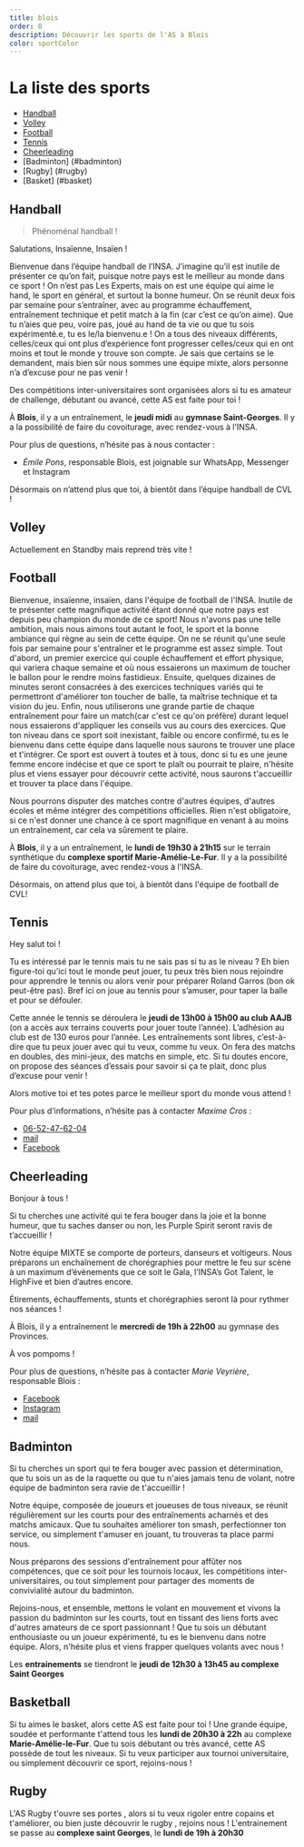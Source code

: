 ```yaml
---
title: blois
order: 0
description: Découvrir les sports de l'AS à Blois
color: sportColor
---
```


# La liste des sports

- [Handball](#handball)
- [Volley](#volley)
- [Football](#football)
- [Tennis](#tennis)
- [Cheerleading](#cheerleading)
- [Badminton] (#badminton)
- [Rugby] (#rugby)
- [Basket] (#basket)

## Handball

> Phénoménal handball !

<campus-center>
  <campus-responsive-image
    folder-name="federation/sport/handball"
    name="logo.png"
    max-width="400"></campus-responsive-image>
</campus-center>

Salutations, Insaïenne, Insaïen !

Bienvenue dans l’équipe handball de l’INSA. J’imagine qu’il est inutile de
présenter ce qu’on fait, puisque notre pays est le meilleur au monde dans ce
sport ! On n’est pas Les Experts, mais on est une équipe qui aime le hand, le
sport en général, et surtout la bonne humeur. On se réunit deux fois par semaine
pour s’entraîner, avec au programme échauffement, entraînement technique et
petit match à la fin (car c’est ce qu’on aime). Que tu n’aies que peu, voire
pas, joué au hand de ta vie ou que tu sois expérimenté.e, tu es le/la bienvenu.e
! On a tous des niveaux différents, celles/ceux qui ont plus d’expérience font
progresser celles/ceux qui en ont moins et tout le monde y trouve son compte. Je
sais que certains se le demandent, mais bien sûr nous sommes une équipe mixte,
alors personne n’a d’excuse pour ne pas venir !

Des compétitions inter-universitaires sont organisées alors si tu es amateur de
challenge, débutant ou avancé, cette AS est faite pour toi !

À **Blois**, il y a un entraînement, le **jeudi midi** au **gymnase
Saint-Georges**. Il y a la possibilité de faire du covoiturage, avec rendez-vous
à l’INSA.

<campus-center>
  <campus-responsive-image
    folder-name="federation/sport/handball"
    name="lequipe.jpg"
    max-width="800"></campus-responsive-image>
</campus-center>

Pour plus de questions, n’hésite pas à nous contacter :

- _Émile Pons_, responsable Blois, est joignable sur WhatsApp, Messenger et
  Instagram

Désormais on n’attend plus que toi, à bientôt dans l’équipe handball de CVL !

## Volley

Actuellement en Standby mais reprend très vite !

<campus-center>
  <campus-responsive-image
    folder-name="federation/sport/volley"
    name="crew.jpg"
    max-width="800"></campus-responsive-image>
</campus-center>

## Football

Bienvenue, insaïenne, insaïen, dans l'équipe de football de l'INSA. Inutile de
te présenter cette magnifique activité étant donné que notre pays est depuis peu
champion du monde de ce sport! Nous n'avons pas une telle ambition, mais nous
aimons tout autant le foot, le sport et la bonne ambiance qui règne au sein de
cette équipe. On ne se réunit qu'une seule fois par semaine pour s'entraîner et
le programme est assez simple. Tout d'abord, un premier exercice qui couple
échauffement et effort physique, qui variera chaque semaine et où nous
essaierons un maximum de toucher le ballon pour le rendre moins fastidieux.
Ensuite, quelques dizaines de minutes seront consacrées à des exercices
techniques variés qui te permettront d'améliorer ton toucher de balle, ta
maîtrise technique et ta vision du jeu. Enfin, nous utiliserons une grande
partie de chaque entraînement pour faire un match(car c'est ce qu'on préfère)
durant lequel nous essaierons d'appliquer les conseils vus au cours des
exercices. Que ton niveau dans ce sport soit inexistant, faible ou encore
confirmé, tu es le bienvenu dans cette équipe dans laquelle nous saurons te
trouver une place et t'intégrer. Ce sport est ouvert à toutes et à tous, donc si
tu es une jeune femme encore indécise et que ce sport te plaît ou pourrait te
plaire, n'hésite plus et viens essayer pour découvrir cette activité, nous
saurons t'accueillir et trouver ta place dans l'équipe.

Nous pourrons disputer des matches contre d'autres équipes, d'autres écoles et
même intégrer des compétitions officielles. Rien n'est obligatoire, si ce n'est
donner une chance à ce sport magnifique en venant à au moins un entraînement,
car cela va sûrement te plaire.

À **Blois**, il y a un entraînement, le **lundi de 19h30 à 21h15** sur le
terrain synthétique du **complexe sportif Marie-Amélie-Le-Fur**. Il y a la
possibilité de faire du covoiturage, avec rendez-vous à l'INSA.

Désormais, on attend plus que toi, à bientôt dans l'équipe de football de CVL!

## Tennis

Hey salut toi !

Tu es intéressé par le tennis mais tu ne sais pas si tu as le niveau ? Eh bien
figure-toi qu’ici tout le monde peut jouer, tu peux très bien nous rejoindre
pour apprendre le tennis ou alors venir pour préparer Roland Garros (bon ok
peut-être pas). Bref ici on joue au tennis pour s’amuser, pour taper la balle et
pour se défouler.

<campus-center>
  <campus-responsive-image
    folder-name="federation/sport/tennis"
    name="img-1.png"
    max-width="800"></campus-responsive-image>
</campus-center>

Cette année le tennis se déroulera le **jeudi de 13h00 à 15h00 au club AAJB**
(on a accès aux terrains couverts pour jouer toute l’année). L’adhésion au club
est de 130 euros pour l’année. Les entraînements sont libres, c’est-à-dire que
tu peux jouer avec qui tu veux, comme tu veux. On fera des matchs en doubles,
des mini-jeux, des matchs en simple, etc. Si tu doutes encore, on propose des
séances d’essais pour savoir si ça te plait, donc plus d’excuse pour venir !

Alors motive toi et tes potes parce le meilleur sport du monde vous attend !

Pour plus d’informations, n’hésite pas à contacter _Maxime Cros_ :

- [06-52-47-62-04](tel:+33652476204)
- [mail](mailto:maxime.cros@insa-cvl.fr)
- [Facebook](https://www.facebook.com/maxime.cros.58)

<campus-center>
  <campus-responsive-image
    folder-name="federation/sport/tennis"
    name="img-2.jpeg"
    max-width="800"></campus-responsive-image>
</campus-center>

## Cheerleading

<campus-center>
  <campus-responsive-image
    folder-name="federation/sport/cheer"
    name="logo.png"
    max-width="400"></campus-responsive-image>
</campus-center>

Bonjour à tous !

Si tu cherches une activité qui te fera bouger dans la joie et la bonne humeur,
que tu saches danser ou non, les Purple Spirit seront ravis de t’accueillir !

Notre équipe MIXTE se comporte de porteurs, danseurs et voltigeurs. Nous
préparons un enchaînement de chorégraphies pour mettre le feu sur scène à un
maximum d’évènements que ce soit le Gala, l’INSA’s Got Talent, le HighFive et
bien d’autres encore.

<campus-center>
  <campus-responsive-image
    folder-name="federation/sport/cheer"
    name="crew.jpg"
    max-width="800"></campus-responsive-image>
</campus-center>

Étirements, échauffements, stunts et chorégraphies seront là pour rythmer nos
séances !

À Blois, il y a entraînement le **mercredi de 19h à 22h00** au gymnase des
Provinces.

À vos pompoms !

Pour plus de questions, n’hésite pas à contacter _Marie Veyrière_, responsable
Blois :

- [Facebook](https://www.facebook.com/marie.veyriere.25)
- [Instagram](https://www.instagram.com/_veyvey_/)
- [mail](mailto:marie.veyriere@insa-cvl.fr)

## Badminton

<campus-center>
  <campus-responsive-image
    folder-name="federation/sport/badminton"
    name="logo.jpg"
    max-width="400"></campus-responsive-image>
</campus-center>

Si tu cherches un sport qui te fera bouger avec passion et détermination, que tu
sois un as de la raquette ou que tu n'aies jamais tenu de volant, notre équipe
de badminton sera ravie de t'accueillir !

Notre équipe, composée de joueurs et joueuses de tous niveaux, se réunit
régulièrement sur les courts pour des entraînements acharnés et des matchs
amicaux. Que tu souhaites améliorer ton smash, perfectionner ton service, ou
simplement t'amuser en jouant, tu trouveras ta place parmi nous.

Nous préparons des sessions d'entraînement pour affûter nos compétences, que ce
soit pour les tournois locaux, les compétitions inter-universitaires, ou tout
simplement pour partager des moments de convivialité autour du badminton.

Rejoins-nous, et ensemble, mettons le volant en mouvement et vivons la passion
du badminton sur les courts, tout en tissant des liens forts avec d'autres
amateurs de ce sport passionnant ! Que tu sois un débutant enthousiaste ou un
joueur expérimenté, tu es le bienvenu dans notre équipe. Alors, n'hésite plus et
viens frapper quelques volants avec nous !

Les **entrainements** se tiendront le **jeudi de 12h30 à 13h45 au complexe Saint
Georges**

## Basketball

<campus-center>
  <campus-responsive-image
    folder-name="federation/sport/basketball"
    name="photo.jpg"
    max-width="400"></campus-responsive-image>
</campus-center>

Si tu aimes le basket, alors cette AS est faite pour toi ! Une grande équipe,
soudée et performante t'attend tous les **lundi de 20h30 à 22h** au complexe
**Marie-Amélie-le-Fur**. Que tu sois débutant ou très avancé, cette AS possède
de tout les niveaux. Si tu veux participer aux tournoi universitaire, ou
simplement découvrir ce sport, rejoins-nous !

## Rugby

<campus-center>
  <campus-responsive-image
    folder-name="federation/sport/rugby"
    name="rugby.jpg"
    max-width="400"></campus-responsive-image>
</campus-center>

L'AS Rugby t'ouvre ses portes , alors si tu veux rigoler entre copains et
t'améliorer, ou bien juste découvrir le rugby , rejoins nous ! L'entrainement se
passe au **complexe saint Georges**, le **lundi de 19h à 20h30**
